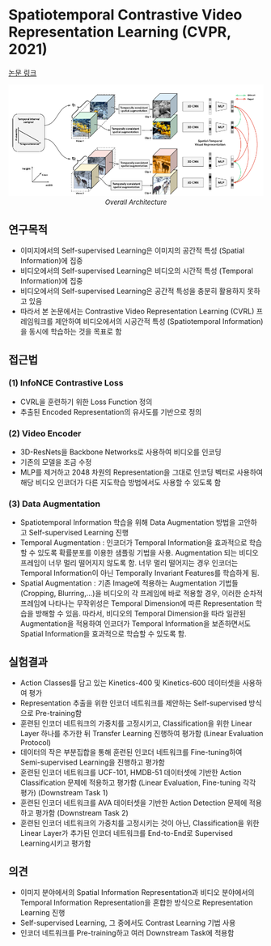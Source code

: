 # Spatiotemporal Contrastive Video Representation Learning (CVPR, 2021)

[논문 링크](https://openaccess.thecvf.com/content/CVPR2021/html/Qian_Spatiotemporal_Contrastive_Video_Representation_Learning_CVPR_2021_paper.html)

<p align="center">
    <img width="600" alt='fig1' src="./img/05_13_01.png?raw=true"></br>
    <em><font size=2>Overall Architecture</font></em>
</p>

## 연구목적
- 이미지에서의 Self-supervised Learning은 이미지의 공간적 특성 (Spatial Information)에 집중 
- 비디오에서의 Self-supervised Learning은 비디오의 시간적 특성 (Temporal Information)에 집중 
- 비디오에서의 Self-supervised Learning은 공간적 특성을 충분히 활용하지 못하고 있음 
- 따라서 본 논문에서는 Contrastive Video Representation Learning (CVRL) 프레임워크를 제안하여 비디오에서의 시공간적 특성 (Spatiotemporal Information)을 동시에 학습하는 것을 목표로 함

## 접근법
### (1) InfoNCE Contrastive Loss 
- CVRL을 훈련하기 위한 Loss Function 정의 
- 추출된 Encoded Representation의 유사도를 기반으로 정의 
### (2) Video Encoder 
- 3D-ResNets을 Backbone Networks로 사용하여 비디오를 인코딩 
- 기존의 모델을 조금 수정 
- MLP를 제거하고 2048 차원의 Representation을 그대로 인코딩 벡터로 사용하여 해당 비디오 인코더가 다른 지도학습 방법에서도 사용할 수 있도록 함 
### (3) Data Augmentation 
- Spatiotemporal Information 학습을 위해 Data Augmentation 방법을 고안하고 Self-supervised Learning 진행 
- Temporal Augmentation : 인코더가 Temporal Information을 효과적으로 학습할 수 있도록 확률분포를 이용한 샘플링 기법을 사용. Augmentation 되는 비디오 프레임이 너무 멀리 떨어지지 않도록 함. 너무 멀리 떨어지는 경우 인코더는 Temporal Information이 아닌 Temporally Invariant Features를 학습하게 됨. 
- Spatial Augmentation : 기존 Image에 적용하는 Augmentation 기법들 (Cropping, Blurring,…)을 비디오의 각 프레임에 바로 적용할 경우, 이러한 순차적 프레임에 나타나는 무작위성은 Temporal Dimension에 따른 Representation 학습을 방해할 수 있음. 따라서, 비디오의 Temporal Dimension을 따라 일관된 Augmentation을 적용하여 인코더가 Temporal Information을 보존하면서도 Spatial Information을 효과적으로 학습할 수 있도록 함. 

## 실험결과
- Action Classes를 담고 있는 Kinetics-400 및 Kinetics-600 데이터셋을 사용하여 평가 
- Representation 추출을 위한 인코더 네트워크를 제안하는 Self-supervised 방식으로 Pre-training함 
- 훈련된 인코더 네트워크의 가중치를 고정시키고, Classification을 위한 Linear Layer 하나를 추가한 뒤 Transfer Learning 진행하여 평가함 (Linear Evaluation Protocol)
- 데이터의 작은 부분집합을 통해 훈련된 인코더 네트워크를 Fine-tuning하여 Semi-supervised Learning을 진행하고 평가함 
- 훈련된 인코더 네트워크를 UCF-101, HMDB-51 데이터셋에 기반한 Action Classification 문제에 적용하고 평가함 (Linear Evaluation, Fine-tuning 각각 평가) (Downstream Task 1) 
- 훈련된 인코더 네트워크를 AVA 데이터셋을 기반한 Action Detection 문제에 적용하고 평가함 (Downstream Task 2)
- 훈련된 인코더 네트워크의 가중치를 고정시키는 것이 아닌, Classification을 위한 Linear Layer가 추가된 인코더 네트워크를 End-to-End로 Supervised Learning시키고 평가함 

## 의견
- 이미지 분야에서의 Spatial Information Representation과 비디오 분야에서의 Temporal Information Representation을 혼합한 방식으로 Representation Learning 진행 
- Self-supervised Learning, 그 중에서도 Contrast Learning 기법 사용 
- 인코더 네트워크를 Pre-training하고 여러 Downstream Task에 적용함 

